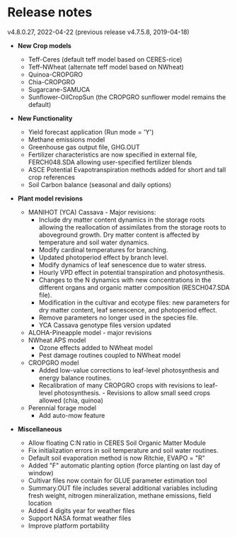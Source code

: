 # Release notes

v4.8.0.27, 2022-04-22
(previous release v4.7.5.8, 2019-04-18)

- **New Crop models**
    - Teff-Ceres (default teff model based on CERES-rice)
    - Teff-NWheat (alternate teff model based on NWheat)
    - Quinoa-CROPGRO
    - Chia-CROPGRO
    - Sugarcane-SAMUCA
    - Sunflower-OilCropSun (the CROPGRO sunflower model remains the default)
    
- **New Functionality**
    - Yield forecast application (Run mode = 'Y')
    - Methane emissions model
    - Greenhouse gas output file, GHG.OUT
    - Fertilizer characteristics are now specified in external file, FERCH048.SDA allowing user-specified fertilizer blends
    - ASCE Potential Evapotranspiration methods added for short and tall crop references
    - Soil Carbon balance (seasonal and daily options)

- **Plant model revisions**
    - MANIHOT (YCA) Cassava - Major revisions:
       - Include dry matter content dynamics in the storage roots allowing the reallocation of assimilates from the storage roots to aboveground growth. Dry matter              content is affected by temperature and soil water dynamics.
       - Modify cardinal temperatures for branching.
       - Updated photoperiod effect by branch level. 
       - Modify dynamics of leaf senescence due to water stress.
       - Hourly VPD effect in potential transpiration and photosynthesis.
       - Changes to the N dynamics with new concentrations in the different organs and organic matter composition (RESCH047.SDA file).
       - Modification in the cultivar and ecotype files: new parameters for dry matter content, leaf senescence, and photoperiod effect. 
       - Remove parameters no longer used in the species file. 
       - YCA Cassava genotype files version updated
    - ALOHA-Pineapple model - major revisions
    - NWheat APS model
       - Ozone effects added to NWheat model
       - Pest damage routines coupled to NWheat model
    - CROPGRO model
       - Added low-value corrections to leaf-level photosynthesis and energy balance routines.
       - Recalibration of many CROPGRO crops with revisions to leaf-level photosynthesis.    - Revisions to allow small seed crops allowed (chia, quinoa)
    - Perennial forage model
       - Add auto-mow feature

- **Miscellaneous**
    - Allow floating C:N ratio in CERES Soil Organic Matter Module
    - Fix initialization errors in soil temperature and soil water routines.
    - Default soil evaporation method is now Ritchie, EVAPO = "R"
    - Added "F" automatic planting option (force planting on last day of window)
    - Cultivar files now contain for GLUE parameter estimation tool
    - Summary.OUT file includes several additional variables including fresh weight, nitrogen mineralization, methane emissions, field location
    - Added 4 digits year for weather files
    - Support NASA format weather files
    - Improve platform portability
    

